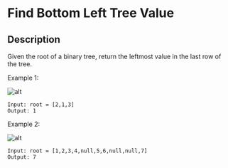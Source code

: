 # Find Bottom Left Tree Value
## Description

Given the root of a binary tree, return the leftmost value in the last row of the tree.
 
Example 1:

![alt](https://assets.leetcode.com/uploads/2020/12/14/tree1.jpg)
```
Input: root = [2,1,3]
Output: 1
```
 
Example 2:

![alt](https://assets.leetcode.com/uploads/2020/12/14/tree2.jpg)
```
Input: root = [1,2,3,4,null,5,6,null,null,7]
Output: 7
```